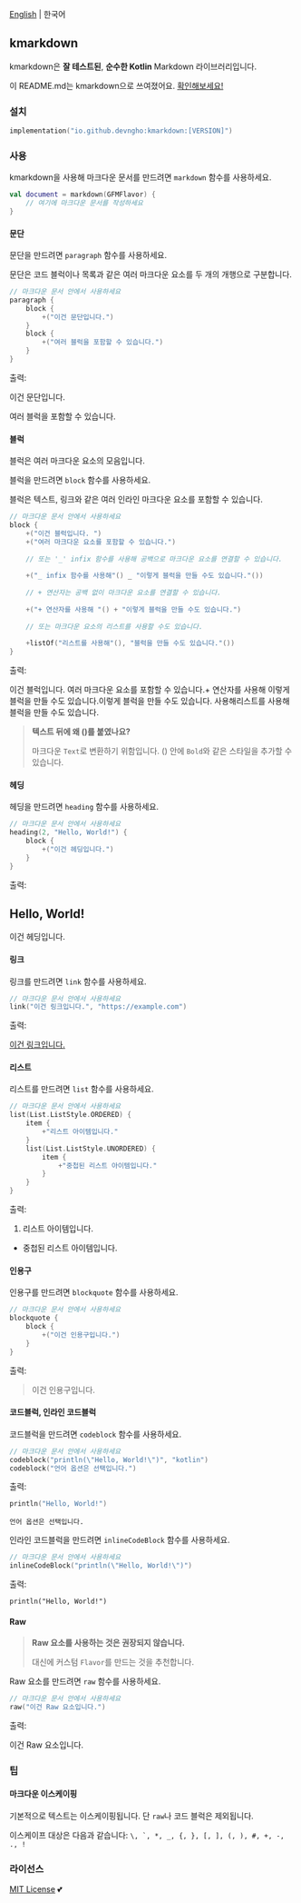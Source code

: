 [English](README.md)  \| 한국어

## kmarkdown

kmarkdown은 **잘 테스트된**, **순수한 Kotlin** Markdown 라이브러리입니다\.

이 README\.md는 kmarkdown으로 쓰여졌어요\. [확인해보세요\!](https://github.com/devngho/kmarkdown/src/jvmTest/kotlin/io/github/devngho/kmarkdown/Readme.kt)

### 설치

```kts
implementation("io.github.devngho:kmarkdown:[VERSION]")
```

### 사용

kmarkdown을 사용해 마크다운 문서를 만드려면 `markdown` 함수를 사용하세요\.

```kotlin
val document = markdown(GFMFlavor) {
    // 여기에 마크다운 문서를 작성하세요
}
```

#### 문단

문단을 만드려면 `paragraph` 함수를 사용하세요\.

문단은 코드 블럭이나 목록과 같은 여러 마크다운 요소를 두 개의 개행으로 구분합니다\.

```kotlin
// 마크다운 문서 안에서 사용하세요
paragraph {
    block {
        +("이건 문단입니다.")
    }
    block {
        +("여러 블럭을 포함할 수 있습니다.")
    }
}
```

출력:

이건 문단입니다\.

여러 블럭을 포함할 수 있습니다\.

#### 블럭

블럭은 여러 마크다운 요소의 모음입니다\.

블럭을 만드려면 `block` 함수를 사용하세요\.

블럭은 텍스트, 링크와 같은 여러 인라인 마크다운 요소를 포함할 수 있습니다\.

```kotlin
// 마크다운 문서 안에서 사용하세요
block {
    +("이건 블럭입니다. ")
    +("여러 마크다운 요소를 포함할 수 있습니다.")
    
    // 또는 '_' infix 함수를 사용해 공백으로 마크다운 요소를 연결할 수 있습니다.
    
    +("_ infix 함수를 사용해"() _ "이렇게 블럭을 만들 수도 있습니다."())
    
    // + 연산자는 공백 없이 마크다운 요소를 연결할 수 있습니다.
    
    +("+ 연산자를 사용해 "() + "이렇게 블럭을 만들 수도 있습니다.")
    
    // 또는 마크다운 요소의 리스트를 사용할 수도 있습니다.
    
    +listOf("리스트를 사용해"(), "블럭을 만들 수도 있습니다."())
}
```

출력:

이건 블럭입니다\. 여러 마크다운 요소를 포함할 수 있습니다\.\+ 연산자를 사용해 이렇게 블럭을 만들 수도 있습니다\.이렇게 블럭을 만들 수도 있습니다\. 사용해리스트를 사용해 블럭을 만들 수도 있습니다\.

> **텍스트 뒤에 왜 \(\)를 붙였나요?**
>
> 마크다운 `Text`로 변환하기 위함입니다\. \(\) 안에 `Bold`와 같은 스타일을 추가할 수 있습니다\.

#### 헤딩

헤딩을 만드려면 `heading` 함수를 사용하세요\.

```kotlin
// 마크다운 문서 안에서 사용하세요
heading(2, "Hello, World!") {
    block {
        +("이건 헤딩입니다.")
    }
}
```

출력:

## Hello, World\!

이건 헤딩입니다\.

#### 링크

링크를 만드려면 `link` 함수를 사용하세요\.

```kotlin
// 마크다운 문서 안에서 사용하세요
link("이건 링크입니다.", "https://example.com")
```

출력:

[이건 링크입니다\.](https://example.com)

#### 리스트

리스트를 만드려면 `list` 함수를 사용하세요\.

```kotlin
// 마크다운 문서 안에서 사용하세요
list(List.ListStyle.ORDERED) {
    item {
        +"리스트 아이템입니다."
    }
    list(List.ListStyle.UNORDERED) {
        item {
            +"중첩된 리스트 아이템입니다."
        }
    }
}
```

출력:

1. 리스트 아이템입니다\.
- 중첩된 리스트 아이템입니다\.

#### 인용구

인용구를 만드려면 `blockquote` 함수를 사용하세요\.

```kotlin
// 마크다운 문서 안에서 사용하세요
blockquote {
    block {
        +("이건 인용구입니다.")
    }
}
```

출력:

> 이건 인용구입니다\.

#### 코드블럭, 인라인 코드블럭

코드블럭을 만드려면 `codeblock` 함수를 사용하세요\.

```kotlin
// 마크다운 문서 안에서 사용하세요
codeblock("println(\"Hello, World!\")", "kotlin")
codeblock("언어 옵션은 선택입니다.")
```

출력:

```kotlin
println("Hello, World!")
```

```
언어 옵션은 선택입니다.
```

인라인 코드블럭을 만드려면 `inlineCodeBlock` 함수를 사용하세요\.

```kotlin
// 마크다운 문서 안에서 사용하세요
inlineCodeBlock("println(\"Hello, World!\")")
```

출력:

`println("Hello, World!")`

#### Raw

> **Raw 요소를 사용하는 것은 권장되지 않습니다\.**
>
> 대신에 커스텀 `Flavor`를 만드는 것을 추천합니다\.

Raw 요소를 만드려면 `raw` 함수를 사용하세요\.

```kotlin
// 마크다운 문서 안에서 사용하세요
raw("이건 Raw 요소입니다.")
```

출력:

이건 Raw 요소입니다.

### 팁

#### 마크다운 이스케이핑

기본적으로 텍스트는 이스케이핑됩니다\. 단 `raw`나 코드 블럭은 제외됩니다\.

이스케이프 대상은 다음과 같습니다:  ```\, `, *, _, {, }, [, ], (, ), #, +, -, ., !```

### 라이선스

[MIT License](https://github.com/devngho/kmarkdown/blob/main/LICENSE) 💕